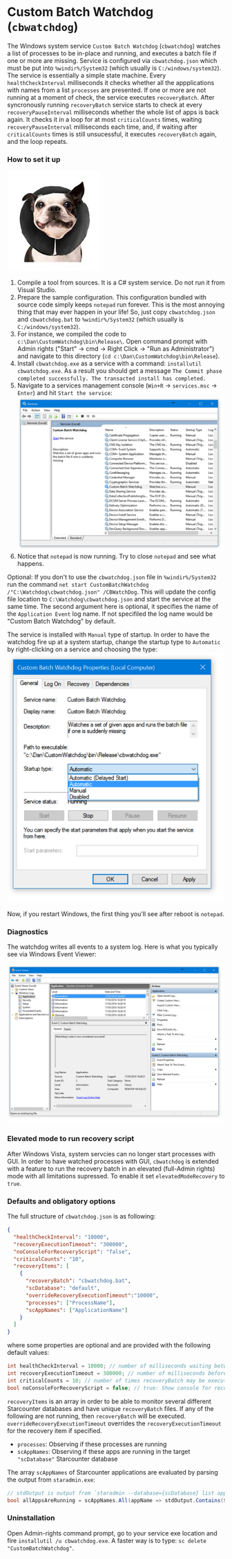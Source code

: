 # Custom Batch Watchdog (```cbwatchdog```)

The Windows system service ```Custom Batch Watchdog``` (```cbwatchdog```) watches a list of processes to be in-place and running, and executes a batch file if one or more are missing. Service is configured via ```cbwatchdog.json``` which must be put into ```%windir%/System32``` (which usually is ```C:/windows/system32```). The service is essentially a simple state machine. Every ```healthCheckInterval``` milliseconds it checks whether all the appplications with names from a list ```processes``` are presented. If one or more are not running at a moment of check, the service executes ```recoveryBatch```. After syncronously running ```recoveryBatch``` service starts to check at every ```recoveryPauseInterval``` milliseconds whether the whole list of apps is back again. It checks it in a loop for at most ```criticalCounts``` times, waiting ```recoveryPauseInterval``` milliseconds each time, and, if waiting after ```criticalCounts``` times is still unsucessful, it executes ```recoveryBatch``` again, and the loop repeats.

### How to set it up

![](./docs/WatchDoge.jpg)

1. Compile a tool from sources. It is a C# system service. Do not run it from Visual Studio.
2. Prepare the sample configuration. This configuration bundled with source code simply keeps ```notepad``` run forever. This is the most annoying thing that may ever happen in your life! So, just copy ```cbwatchdog.json``` and ```cbwatchdog.bat``` to ```%windir%/System32``` (which usually is ```C:/windows/system32```).
3. For instance, we compiled the code to ```c:\Dan\CustomWatchdog\bin\Release\```. Open command prompt with Admin rights ("Start" -> cmd -> Right Click -> "Run as Administrator") and navigate to this directory (```cd c:\Dan\CustomWatchdog\bin\Release```).
4. Install ```cbwatchdog.exe``` as a service with a command: ```installutil cbwatchdog.exe```. As a result you should get a message ```The Commit phase completed successfully. The transacted install has completed.```
5. Navigate to a services management console (```Win+R``` -> ```services.msc``` -> ```Enter```) and hit ```Start the service```: ![](./docs/Service-Start.png)
6. Notice that ```notepad``` is now running. Try to close ```notepad``` and see what happens.

Optional:
If you don't to use the ```cbwatchdog.json``` file in ```%windir%/System32``` run the command ```net start CustomBatchWatchdog /"C:\Watchdog\cbwatchdog.json" /CBWatchDog```. This will update the config file location to ```C:\Watchdog\cbwatchdog.json``` and start the service at the same time. The second argument here is optional, it specifies the name of the ```Application Event``` log name. If not specifiled the log name would be "Custom Batch Watchdog" by default.


The service is installed with ```Manual``` type of startup. In order to have the watchdog fire up at a system startup, change the startup type to ```Automatic``` by right-clicking on a service and choosing the type: ![](./docs/Service-Start-2.png)

Now, if you restart Windows, the first thing you'll see after reboot is ```notepad```.

### Diagnostics

The watchdog writes all events to a system log. Here is what you typically see via Windows Event Viewer:

![](./docs/Service-Start-3.png)

### Elevated mode to run recovery script

After Windows Vista, system servcies can no longer start processes with GUI. In order to have watched processes with GUI, ```cbwatchdog``` is extended with a feature to run the recovery batch in an elevated (full-Admin rights) mode with all limitations supressed. To enable it set ```elevatedModeRecovery``` to ```true```.

### Defaults and obligatory options

The full structure of ```cbwatchdog.json``` is as following:

```json
{
  "healthCheckInterval": "10000",
  "recoveryExecutionTimeout": "300000",
  "noConsoleForRecoveryScript": "false",
  "criticalCounts": "10",
  "recoveryItems": [
    {
      "recoveryBatch": "cbwatchdog.bat",
      "scDatabase": "default",
      "overrideRecoveryExecutionTimeout":"10000",
      "processes": ["ProcessName"],
      "scAppNames": ["ApplicationName"]
    }
  ]
}
```

where some properties are optional and are provided with the following default values:

```csharp
int healthCheckInterval = 10000; // number of milliseconds waiting between each check
int recoveryExecutionTimeout = 300000; // number of milliseconds before recoveryBatch is timeed out
int criticalCounts = 10; // number of times recoveryBatch may be executed in a row
bool noConsoleForRecoveryScript = false; // true: Show console for recoveryBatch, false: Do not show console for recoveryBatch
```

```recoveryItems``` is an array in order to be able to monitor several different Starcounter databases and have unique ```recoveryBatch``` files. If any of the following are not running, then ```recoveryBatch``` will be executed.
```overrideRecoveryExecutionTimeout``` overrides the ```recoveryExecutionTimeout``` for the recovery item if specified.
* ```processes```: Observing if these processes are running
* ```scAppNames```: Observing if these apps are running in the target ```"scDatabase"``` Starcounter database

The array ```scAppNames``` of Starcounter applications are evaluated by parsing the output from ```staradmin.exe```:

```csharp
// stdOutput is output from `staradmin --database={scDatabase} list app`
bool allAppsAreRunning = scAppNames.All(appName => stdOutput.Contains($"{appName} (in {scDatabase})"));
```

### Uninstallation

Open Admin-rights command prompt, go to your service exe location and fire ```installutil /u cbwatchdog.exe```. A faster way is to type: ```sc delete "CustomBatchWatchdog"```.